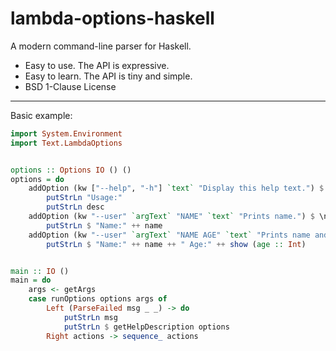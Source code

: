 # lambda-options-haskell

A modern command-line parser for Haskell.

* Easy to use. The API is expressive.
* Easy to learn. The API is tiny and simple.
* BSD 1-Clause License

--------------

Basic example:
```haskell
import System.Environment
import Text.LambdaOptions


options :: Options IO () ()
options = do
    addOption (kw ["--help", "-h"] `text` "Display this help text.") $ \(HelpDescription desc) -> do
        putStrLn "Usage:"
        putStrLn desc
    addOption (kw "--user" `argText` "NAME" `text` "Prints name.") $ \name -> do
        putStrLn $ "Name:" ++ name
    addOption (kw "--user" `argText` "NAME AGE" `text` "Prints name and age.") $ \name age -> do
        putStrLn $ "Name:" ++ name ++ " Age:" ++ show (age :: Int)


main :: IO ()
main = do
    args <- getArgs
    case runOptions options args of
        Left (ParseFailed msg _ _) -> do
            putStrLn msg
            putStrLn $ getHelpDescription options
        Right actions -> sequence_ actions
```

